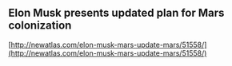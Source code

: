 ## Elon Musk presents updated plan for Mars colonization
  
  [http://newatlas.com/elon-musk-mars-update-mars/51558/](http://newatlas.com/elon-musk-mars-update-mars/51558/)